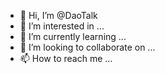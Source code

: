 - 👋 Hi, I’m @DaoTalk
- 👀 I’m interested in ...
- 🌱 I’m currently learning ...
- 💞️ I’m looking to collaborate on ...
- 📫 How to reach me ...

<!---
DaoTalk/DaoTalk is a ✨ special ✨ repository because its `README.md` (this file) appears on your GitHub profile.
You can click the Preview link to take a look at your changes.
--->
